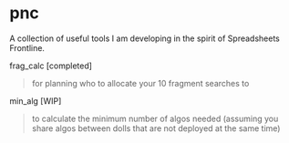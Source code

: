 # pnc

A collection of useful tools I am developing in the spirit of Spreadsheets Frontline.

frag_calc [completed]
> for planning who to allocate your 10 fragment searches to

min_alg [WIP]
> to calculate the minimum number of algos needed (assuming you share algos between dolls that are not deployed at the same time)
